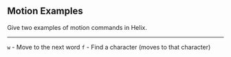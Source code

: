 ## Motion Examples

Give two examples of motion commands in Helix.

---

`w` - Move to the next word
`f` - Find a character (moves to that character)

